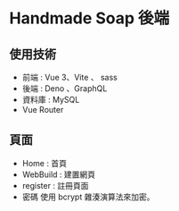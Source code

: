 # Handmade Soap 後端

## 使用技術
* 前端 : Vue 3、Vite 、 sass 
* 後端 : Deno 、GraphQL
* 資料庫 : MySQL
* Vue Router

## 頁面
* Home : 首頁
* WebBuild : 建置網頁
* register : 註冊頁面
* 密碼 使用 bcrypt 雜湊演算法來加密。
